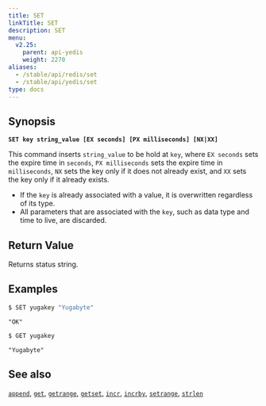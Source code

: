 ```yaml
---
title: SET
linkTitle: SET
description: SET
menu:
  v2.25:
    parent: api-yedis
    weight: 2270
aliases:
  - /stable/api/redis/set
  - /stable/api/yedis/set
type: docs
---
```


## Synopsis

**`SET key string_value [EX seconds] [PX milliseconds] [NX|XX]`**

This command inserts `string_value` to be hold at `key`, where `EX seconds` sets the expire time in `seconds`, `PX milliseconds` sets the expire time in `milliseconds`, `NX` sets the key only if it does not already exist, and `XX` sets the key only if it already exists.

- If the `key` is already associated with a value, it is overwritten regardless of its type.
- All parameters that are associated with the `key`, such as data type and time to live, are discarded.

## Return Value

Returns status string.

## Examples

```sh
$ SET yugakey "Yugabyte"
```

```
"OK"
```

```sh
$ GET yugakey
```

```
"Yugabyte"
```

## See also

[`append`](../append/), [`get`](../get/), [`getrange`](../getrange/), [`getset`](../getset/), [`incr`](../incr/), [`incrby`](../incrby/), [`setrange`](../setrange/), [`strlen`](../strlen/)
